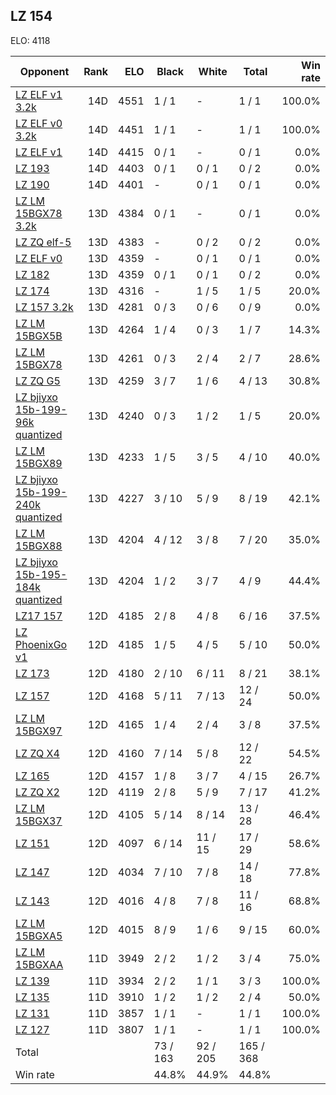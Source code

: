 ## LZ 154 ##

ELO: 4118

Opponent | Rank | ELO | Black | White | Total | Win rate
---------|-----:|----:|-------|-------|-------|-------:
[LZ ELF v1 3.2k](LZ%20ELF%20v1%203.2k.md) | 14D | 4551 | 1 / 1 | - | 1 / 1 | 100.0%
[LZ ELF v0 3.2k](LZ%20ELF%20v0%203.2k.md) | 14D | 4451 | 1 / 1 | - | 1 / 1 | 100.0%
[LZ ELF v1](LZ%20ELF%20v1.md) | 14D | 4415 | 0 / 1 | - | 0 / 1 | 0.0%
[LZ 193](LZ%20193.md) | 14D | 4403 | 0 / 1 | 0 / 1 | 0 / 2 | 0.0%
[LZ 190](LZ%20190.md) | 14D | 4401 | - | 0 / 1 | 0 / 1 | 0.0%
[LZ LM 15BGX78 3.2k](LZ%20LM%2015BGX78%203.2k.md) | 13D | 4384 | 0 / 1 | - | 0 / 1 | 0.0%
[LZ ZQ elf-5](LZ%20ZQ%20elf-5.md) | 13D | 4383 | - | 0 / 2 | 0 / 2 | 0.0%
[LZ ELF v0](LZ%20ELF%20v0.md) | 13D | 4359 | - | 0 / 1 | 0 / 1 | 0.0%
[LZ 182](LZ%20182.md) | 13D | 4359 | 0 / 1 | 0 / 1 | 0 / 2 | 0.0%
[LZ 174](LZ%20174.md) | 13D | 4316 | - | 1 / 5 | 1 / 5 | 20.0%
[LZ 157 3.2k](LZ%20157%203.2k.md) | 13D | 4281 | 0 / 3 | 0 / 6 | 0 / 9 | 0.0%
[LZ LM 15BGX5B](LZ%20LM%2015BGX5B.md) | 13D | 4264 | 1 / 4 | 0 / 3 | 1 / 7 | 14.3%
[LZ LM 15BGX78](LZ%20LM%2015BGX78.md) | 13D | 4261 | 0 / 3 | 2 / 4 | 2 / 7 | 28.6%
[LZ ZQ G5](LZ%20ZQ%20G5.md) | 13D | 4259 | 3 / 7 | 1 / 6 | 4 / 13 | 30.8%
[LZ bjiyxo 15b-199-96k quantized](LZ%20bjiyxo%2015b-199-96k%20quantized.md) | 13D | 4240 | 0 / 3 | 1 / 2 | 1 / 5 | 20.0%
[LZ LM 15BGX89](LZ%20LM%2015BGX89.md) | 13D | 4233 | 1 / 5 | 3 / 5 | 4 / 10 | 40.0%
[LZ bjiyxo 15b-199-240k quantized](LZ%20bjiyxo%2015b-199-240k%20quantized.md) | 13D | 4227 | 3 / 10 | 5 / 9 | 8 / 19 | 42.1%
[LZ LM 15BGX88](LZ%20LM%2015BGX88.md) | 13D | 4204 | 4 / 12 | 3 / 8 | 7 / 20 | 35.0%
[LZ bjiyxo 15b-195-184k quantized](LZ%20bjiyxo%2015b-195-184k%20quantized.md) | 13D | 4204 | 1 / 2 | 3 / 7 | 4 / 9 | 44.4%
[LZ17 157](LZ17%20157.md) | 12D | 4185 | 2 / 8 | 4 / 8 | 6 / 16 | 37.5%
[LZ PhoenixGo v1](LZ%20PhoenixGo%20v1.md) | 12D | 4185 | 1 / 5 | 4 / 5 | 5 / 10 | 50.0%
[LZ 173](LZ%20173.md) | 12D | 4180 | 2 / 10 | 6 / 11 | 8 / 21 | 38.1%
[LZ 157](LZ%20157.md) | 12D | 4168 | 5 / 11 | 7 / 13 | 12 / 24 | 50.0%
[LZ LM 15BGX97](LZ%20LM%2015BGX97.md) | 12D | 4165 | 1 / 4 | 2 / 4 | 3 / 8 | 37.5%
[LZ ZQ X4](LZ%20ZQ%20X4.md) | 12D | 4160 | 7 / 14 | 5 / 8 | 12 / 22 | 54.5%
[LZ 165](LZ%20165.md) | 12D | 4157 | 1 / 8 | 3 / 7 | 4 / 15 | 26.7%
[LZ ZQ X2](LZ%20ZQ%20X2.md) | 12D | 4119 | 2 / 8 | 5 / 9 | 7 / 17 | 41.2%
[LZ LM 15BGX37](LZ%20LM%2015BGX37.md) | 12D | 4105 | 5 / 14 | 8 / 14 | 13 / 28 | 46.4%
[LZ 151](LZ%20151.md) | 12D | 4097 | 6 / 14 | 11 / 15 | 17 / 29 | 58.6%
[LZ 147](LZ%20147.md) | 12D | 4034 | 7 / 10 | 7 / 8 | 14 / 18 | 77.8%
[LZ 143](LZ%20143.md) | 12D | 4016 | 4 / 8 | 7 / 8 | 11 / 16 | 68.8%
[LZ LM 15BGXA5](LZ%20LM%2015BGXA5.md) | 12D | 4015 | 8 / 9 | 1 / 6 | 9 / 15 | 60.0%
[LZ LM 15BGXAA](LZ%20LM%2015BGXAA.md) | 11D | 3949 | 2 / 2 | 1 / 2 | 3 / 4 | 75.0%
[LZ 139](LZ%20139.md) | 11D | 3934 | 2 / 2 | 1 / 1 | 3 / 3 | 100.0%
[LZ 135](LZ%20135.md) | 11D | 3910 | 1 / 2 | 1 / 2 | 2 / 4 | 50.0%
[LZ 131](LZ%20131.md) | 11D | 3857 | 1 / 1 | - | 1 / 1 | 100.0%
[LZ 127](LZ%20127.md) | 11D | 3807 | 1 / 1 | - | 1 / 1 | 100.0%
Total | | | 73 / 163 | 92 / 205 | 165 / 368 | 
Win rate| | | 44.8% | 44.9% | 44.8% | 

